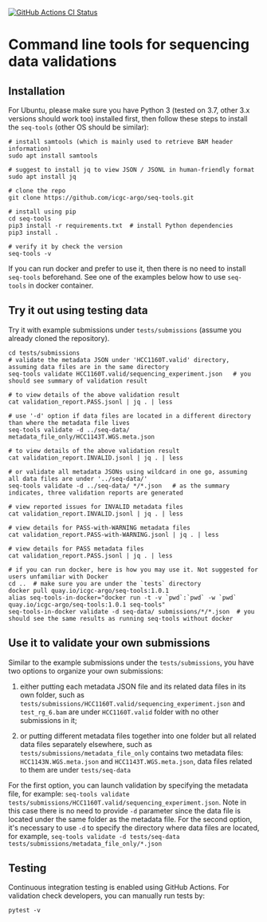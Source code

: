 [![GitHub Actions CI Status](https://github.com/icgc-argo/seq-tools/workflows/CI%20tests/badge.svg)](https://github.com/icgc-argo/seq-tools/actions)

# Command line tools for sequencing data validations

## Installation

For Ubuntu, please make sure you have Python 3 (tested on 3.7, other 3.x versions should work too) installed
first, then follow these steps to install the `seq-tools` (other OS should be similar):
```
# install samtools (which is mainly used to retrieve BAM header information)
sudo apt install samtools

# suggest to install jq to view JSON / JSONL in human-friendly format
sudo apt install jq

# clone the repo
git clone https://github.com/icgc-argo/seq-tools.git

# install using pip
cd seq-tools
pip3 install -r requirements.txt  # install Python dependencies
pip3 install .

# verify it by check the version
seq-tools -v
```

If you can run docker and prefer to use it, then there is no need to install `seq-tools` beforehand.
See one of the examples below how to use `seq-tools` in docker container.

## Try it out using testing data

Try it with example submissions under `tests/submissions` (assume you already cloned the repository).
```
cd tests/submissions
# validate the metadata JSON under 'HCC1160T.valid' directory, assuming data files are in the same directory
seq-tools validate HCC1160T.valid/sequencing_experiment.json   # you should see summary of validation result

# to view details of the above validation result
cat validation_report.PASS.jsonl | jq . | less

# use '-d' option if data files are located in a different directory than where the metadata file lives
seq-tools validate -d ../seq-data/ metadata_file_only/HCC1143T.WGS.meta.json

# to view details of the above validation result
cat validation_report.INVALID.jsonl | jq . | less

# or validate all metadata JSONs using wildcard in one go, assuming all data files are under '../seq-data/'
seq-tools validate -d ../seq-data/ */*.json   # as the summary indicates, three validation reports are generated

# view reported issues for INVALID metadata files
cat validation_report.INVALID.jsonl | jq . | less

# view details for PASS-with-WARNING metadata files
cat validation_report.PASS-with-WARNING.jsonl | jq . | less

# view details for PASS metadata files
cat validation_report.PASS.jsonl | jq . | less

# if you can run docker, here is how you may use it. Not suggested for users unfamiliar with Docker
cd ..  # make sure you are under the `tests` directory
docker pull quay.io/icgc-argo/seq-tools:1.0.1
alias seq-tools-in-docker="docker run -t -v `pwd`:`pwd` -w `pwd` quay.io/icgc-argo/seq-tools:1.0.1 seq-tools"
seq-tools-in-docker validate -d seq-data/ submissions/*/*.json  # you should see the same results as running seq-tools without docker
```

## Use it to validate your own submissions

Similar to the example submissions under the `tests/submissions`, you have two options
to organize your own submissions:
1. either putting each metadata JSON file and its related data files in its own folder,
such as `tests/submissions/HCC1160T.valid/sequencing_experiment.json` and `test_rg_6.bam` are under
`HCC1160T.valid` folder with no other submissions in it;

2. or putting different metadata files together into one folder but all related data files separately
elsewhere, such as `tests/submissions/metadata_file_only` contains two metadata files:
`HCC1143N.WGS.meta.json` and `HCC1143T.WGS.meta.json`, data files related to them are under `tests/seq-data`

For the first option, you can launch validation by specifying the metadata file, for example: `seq-tools validate tests/submissions/HCC1160T.valid/sequencing_experiment.json`. Note in this case there is no need to provide
`-d` parameter since the data file is located under the same folder as the metadata file.
For the second option, it's necessary to use `-d` to specify the directory where data files are located, for example, `seq-tools validate -d tests/seq-data tests/submissions/metadata_file_only/*.json`

## Testing

Continuous integration testing is enabled using GitHub Actions. For validation check developers, you can manually run tests by:
```
pytest -v
```
